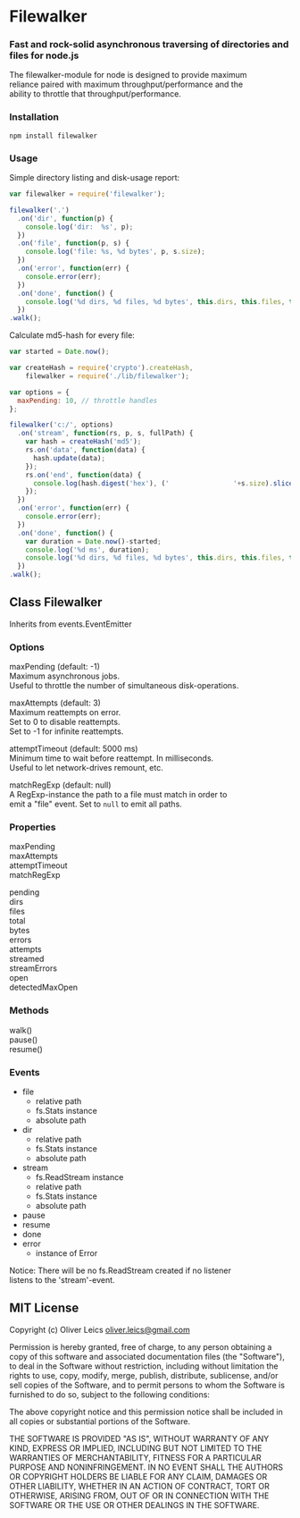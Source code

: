 
Filewalker
==========

### Fast and rock-solid asynchronous traversing of directories and files for node.js

The filewalker-module for node is designed to provide maximum  
reliance paired with maximum throughput/performance and the  
ability to throttle that throughput/performance.

### Installation

```npm install filewalker```

### Usage

Simple directory listing and disk-usage report:

```js
var filewalker = require('filewalker');

filewalker('.')
  .on('dir', function(p) {
    console.log('dir:  %s', p);
  })
  .on('file', function(p, s) {
    console.log('file: %s, %d bytes', p, s.size);
  })
  .on('error', function(err) {
    console.error(err);
  })
  .on('done', function() {
    console.log('%d dirs, %d files, %d bytes', this.dirs, this.files, this.bytes);
  })
.walk();
```

Calculate md5-hash for every file:

```js
var started = Date.now();

var createHash = require('crypto').createHash,
    filewalker = require('./lib/filewalker');

var options = {
  maxPending: 10, // throttle handles
};

filewalker('c:/', options)
  .on('stream', function(rs, p, s, fullPath) {
    var hash = createHash('md5');
    rs.on('data', function(data) {
      hash.update(data);
    });
    rs.on('end', function(data) {
      console.log(hash.digest('hex'), ('                '+s.size).slice(-16), p);
    });
  })
  .on('error', function(err) {
    console.error(err);
  })
  .on('done', function() {
    var duration = Date.now()-started;
    console.log('%d ms', duration);
    console.log('%d dirs, %d files, %d bytes', this.dirs, this.files, this.bytes);
  })
.walk();
```

Class Filewalker
----------------

Inherits from events.EventEmitter

### Options

maxPending (default: -1)  
    Maximum asynchronous jobs.  
    Useful to throttle the number of simultaneous disk-operations.

maxAttempts (default: 3)  
    Maximum reattempts on error.  
    Set to 0 to disable reattempts.  
    Set to -1 for infinite reattempts.

attemptTimeout (default: 5000 ms)  
    Minimum time to wait before reattempt. In milliseconds.  
    Useful to let network-drives remount, etc.

matchRegExp (default: null)  
    A RegExp-instance the path to a file must match in order to  
    emit a "file" event. Set to ```null``` to emit all paths.

### Properties

maxPending  
maxAttempts  
attemptTimeout  
matchRegExp

pending  
dirs  
files  
total  
bytes  
errors  
attempts  
streamed  
streamErrors  
open  
detectedMaxOpen  

### Methods

walk()  
pause()  
resume()

### Events

* file
  * relative path
  * fs.Stats instance
  * absolute path
* dir
  * relative path
  * fs.Stats instance
  * absolute path
* stream
  * fs.ReadStream instance
  * relative path
  * fs.Stats instance
  * absolute path
* pause
* resume
* done
* error
  * instance of Error

Notice: There will be no fs.ReadStream created if no listener  
listens to the 'stream'-event.

MIT License
-----------

Copyright (c) Oliver Leics <oliver.leics@gmail.com>

Permission is hereby granted, free of charge, to any person obtaining a copy of this software and associated documentation files (the "Software"), to deal in the Software without restriction, including without limitation the rights to use, copy, modify, merge, publish, distribute, sublicense, and/or sell copies of the Software, and to permit persons to whom the Software is furnished to do so, subject to the following conditions:

The above copyright notice and this permission notice shall be included in all copies or substantial portions of the Software.

THE SOFTWARE IS PROVIDED "AS IS", WITHOUT WARRANTY OF ANY KIND, EXPRESS OR IMPLIED, INCLUDING BUT NOT LIMITED TO THE WARRANTIES OF MERCHANTABILITY, FITNESS FOR A PARTICULAR PURPOSE AND NONINFRINGEMENT. IN NO EVENT SHALL THE AUTHORS OR COPYRIGHT HOLDERS BE LIABLE FOR ANY CLAIM, DAMAGES OR OTHER LIABILITY, WHETHER IN AN ACTION OF CONTRACT, TORT OR OTHERWISE, ARISING FROM, OUT OF OR IN CONNECTION WITH THE SOFTWARE OR THE USE OR OTHER DEALINGS IN THE SOFTWARE.